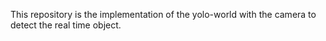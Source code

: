 This repository is the implementation of the yolo-world with the camera to detect the real time object.
